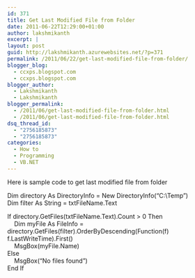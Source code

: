 ```yaml
---
id: 371
title: Get Last Modified File from Folder
date: 2011-06-22T12:29:00+01:00
author: lakshmikanth
excerpt: |
layout: post
guid: http://lakshmikanth.azurewebsites.net/?p=371
permalink: /2011/06/22/get-last-modified-file-from-folder/
blogger_blog:
  - ccxps.blogspot.com
  - ccxps.blogspot.com
blogger_author:
  - Lakshmikanth
  - Lakshmikanth
blogger_permalink:
  - /2011/06/get-last-modified-file-from-folder.html
  - /2011/06/get-last-modified-file-from-folder.html
dsq_thread_id:
  - "2756185873"
  - "2756185873"
categories:
  - How to
  - Programming
  - VB.NET
---
```

Here is sample code to get last modified file from folder

<span>Dim directory As DirectoryInfo = New DirectoryInfo(&#8220;C:\Temp&#8221;)</span>  
<span>Dim filter As String = txtFileName.Text</span>

<span>If directory.GetFiles(txtFileName.Text).Count > 0 Then</span>  
<span>    Dim myFile As FileInfo = directory.GetFiles(filter).OrderByDescending(Function(f) f.LastWriteTime).First()</span>  
<span>    MsgBox(myFile.Name)</span>  
<span>Else</span>  
<span>    MsgBox(&#8220;No files found&#8221;)</span>  
<span>End If</span>

 